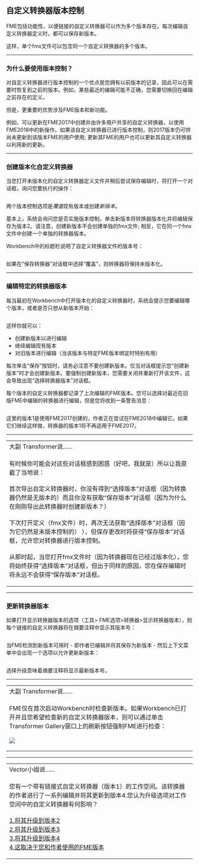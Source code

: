   <div id="readme" class="readme blob instapaper_body">
    <article class="markdown-body entry-content" itemprop="text"><h2><a id="user-content-custom-transformer-versioning" class="anchor" aria-hidden="true" href="https://github.com/safesoftware/FMETraining/blob/Desktop-Advanced-2018/DesktopAdvanced5CustomTransformers/5.09.CustomTransformerVersioning.md#custom-transformer-versioning"></a><font style="vertical-align: inherit;"><font style="vertical-align: inherit;">自定义转换器版本控制</font></font></h2>
<p><font style="vertical-align: inherit;"><font style="vertical-align: inherit;">FME包括功能性，以便链接的自定义转换器可以作为多个版本存在。</font><font style="vertical-align: inherit;">每次编辑自定义转换器定义时，都可以保存新版本。</font></font></p>
<p><font style="vertical-align: inherit;"><font style="vertical-align: inherit;">这样，单个fmx文件可以包含同一个自定义转换器的多个版本。</font></font></p>
<hr>
<h3><a id="user-content-why-use-versioning" class="anchor" aria-hidden="true" href="https://github.com/safesoftware/FMETraining/blob/Desktop-Advanced-2018/DesktopAdvanced5CustomTransformers/5.09.CustomTransformerVersioning.md#why-use-versioning"></a><font style="vertical-align: inherit;"><font style="vertical-align: inherit;">为什么要使用版本控制？</font></font></h3>
<p><font style="vertical-align: inherit;"><font style="vertical-align: inherit;">对自定义转换器进行版本控制的一个优点是您拥有以前版本的记录，因此可以在需要时恢复到之前的版本。</font><font style="vertical-align: inherit;">例如，某些最近的编辑可能不正确，您需要切换回在编辑之前存在的定义。</font></font></p>
<p><font style="vertical-align: inherit;"><font style="vertical-align: inherit;">但是，更重要的优势涉及FME版本和新功能。</font></font></p>
<p><font style="vertical-align: inherit;"><font style="vertical-align: inherit;">例如，可以更新在FME2017中创建并由许多用户共享的自定义转换器，以使用FME2018中的新操作。</font><font style="vertical-align: inherit;">如果该自定义转换器已进行版本控制，则2017版本仍可供尚未更新到该版本FME的用户使用; </font><font style="vertical-align: inherit;">更新其FME的用户也可以更新其自定义转换器以利用新的更新。</font></font></p>
<hr>
<h3><a id="user-content-creating-a-versioned-custom-transformer" class="anchor" aria-hidden="true" href="https://github.com/safesoftware/FMETraining/blob/Desktop-Advanced-2018/DesktopAdvanced5CustomTransformers/5.09.CustomTransformerVersioning.md#creating-a-versioned-custom-transformer"></a><font style="vertical-align: inherit;"><font style="vertical-align: inherit;">创建版本化自定义转换器</font></font></h3>
<p><font style="vertical-align: inherit;"><font style="vertical-align: inherit;">当您打开未版本化的自定义转换器定义文件并稍后尝试保存编辑时，将打开一个对话框，询问您要执行的操作：</font></font></p>
<p><a target="_blank" href="https://github.com/safesoftware/FMETraining/blob/Desktop-Advanced-2018/DesktopAdvanced5CustomTransformers/Images/Img5.041.CreateNewCTVersion.png"><img src="./Images/Img5.041.CreateNewCTVersion.png" alt="" style="max-width:100%;"></a></p>
<p><font style="vertical-align: inherit;"><font style="vertical-align: inherit;">两个版本控制选项是</font></font><em><font style="vertical-align: inherit;"><font style="vertical-align: inherit;">覆盖</font></font></em><font style="vertical-align: inherit;"><font style="vertical-align: inherit;">现有版本或创建</font></font><em><font style="vertical-align: inherit;"><font style="vertical-align: inherit;">新版本</font></font></em><font style="vertical-align: inherit;"><font style="vertical-align: inherit;">。</font></font></p>
<p><font style="vertical-align: inherit;"><font style="vertical-align: inherit;">基本上，系统会询问您是否实施版本控制。</font><font style="vertical-align: inherit;">单击新版本将转换器版本化并将编辑保存为版本2。请注意，创建新版本不会创建单独的fmx文件; </font><font style="vertical-align: inherit;">相反，它在同一个fmx文件中创建一个单独的转换器版本。</font></font></p>
<p><font style="vertical-align: inherit;"><font style="vertical-align: inherit;">Workbench中的标题栏说明了自定义转换器文件的版本号：</font></font></p>
<p><a target="_blank" href="https://github.com/safesoftware/FMETraining/blob/Desktop-Advanced-2018/DesktopAdvanced5CustomTransformers/Images/Img5.042.NewCTVersionWBHeader.png"><img src="./Images/Img5.042.NewCTVersionWBHeader.png" alt="" style="max-width:100%;"></a></p>
<p><font style="vertical-align: inherit;"><font style="vertical-align: inherit;">如果在“保存转换器”对话框中选择“覆盖”，则转换器将保持未版本化。</font></font></p>
<hr>
<h3><a id="user-content-editing-a-specific-transformer-version" class="anchor" aria-hidden="true" href="https://github.com/safesoftware/FMETraining/blob/Desktop-Advanced-2018/DesktopAdvanced5CustomTransformers/5.09.CustomTransformerVersioning.md#editing-a-specific-transformer-version"></a><font style="vertical-align: inherit;"><font style="vertical-align: inherit;">编辑特定的转换器版本</font></font></h3>
<p><font style="vertical-align: inherit;"><font style="vertical-align: inherit;">每当最初在Workbench中打开版本化的自定义转换器时，系统会提示您要编辑哪个版本，或者是否只想从新版本开始：</font></font></p>
<p><a target="_blank" href="https://github.com/safesoftware/FMETraining/blob/Desktop-Advanced-2018/DesktopAdvanced5CustomTransformers/Images/Img5.043.CTEditingVersionChoice.png"><img src="./Images/Img5.043.CTEditingVersionChoice.png" alt="" style="max-width:100%;"></a></p>
<p><font style="vertical-align: inherit;"><font style="vertical-align: inherit;">这样你就可以：</font></font></p>
<ul>
<li><font style="vertical-align: inherit;"><font style="vertical-align: inherit;">创建新版本以进行编辑</font></font></li>
<li><font style="vertical-align: inherit;"><font style="vertical-align: inherit;">继续编辑现有版本</font></font></li>
<li><font style="vertical-align: inherit;"><font style="vertical-align: inherit;">对旧版本进行编辑（当该版本与特定FME版本绑定时特别有用）</font></font></li>
</ul>
<p><font style="vertical-align: inherit;"><font style="vertical-align: inherit;">每次单击“保存”按钮时，请务必注意不要创建新版本。</font><font style="vertical-align: inherit;">仅当对话框提示您“创建新版本”时才会创建新版本。</font><font style="vertical-align: inherit;">要强制创建新版本，您需要关闭并重新打开该文件，这会导致出现“选择转换器版本”对话框。</font></font></p>
<p><font style="vertical-align: inherit;"><font style="vertical-align: inherit;">每个版本的自定义转换器都记录了上次编辑的FME版本。</font><font style="vertical-align: inherit;">您可以选择对最近在旧版FME中编辑的转换器进行编辑，但是您将收到一条警告消息：</font></font></p>
<p><a target="_blank" href="https://github.com/safesoftware/FMETraining/blob/Desktop-Advanced-2018/DesktopAdvanced5CustomTransformers/Images/Img5.044.CTEditingVersionInNewerBuild.png"><img src="./Images/Img5.044.CTEditingVersionInNewerBuild.png" alt="" style="max-width:100%;"></a></p>
<p><font style="vertical-align: inherit;"><font style="vertical-align: inherit;">这里的版本1是使用FME2017创建的，作者正在尝试在FME2018中编辑它。</font><font style="vertical-align: inherit;">如果它们继续这样做，转换器的版本1将不再适用于FME2017。</font></font></p>
<hr>
<table>
<tbody><tr>
<td>
<i></i><font style="vertical-align: inherit;"><font style="vertical-align: inherit;">
大副 Transformer说......
</font></font></td>
</tr>
<tr>
<td><font style="vertical-align: inherit;"><font style="vertical-align: inherit;">

有时候你可能会对这些对话框感到困惑（好吧，我就是）所以让我直截了当地说：
 </font></font><br><br><font style="vertical-align: inherit;"><font style="vertical-align: inherit;">首次导出自定义转换器时，你没有得到“选择版本”对话框（因为转换器仍然是无版本的）而且你没有获取“保存版本”对话框（因为为什么在刚刚导出此转换器时创建新版本？） 
 </font></font><br><br><font style="vertical-align: inherit;"><font style="vertical-align: inherit;">下次打开定义（fmx文件）时，再次无法获取“选择版本”对话框（因为它仍然是未版本控制的） ），但保存更改时将获得“保存版本”对话框，允许您对转换器进行版本控制。 
</font></font><br><br><font style="vertical-align: inherit;"><font style="vertical-align: inherit;">从那时起，当您打开fmx文件时（因为转换器现在已经过版本化），您将始终获得“选择版本”对话框，但出于同样的原因，您在保存编辑时将永远不会获得“保存版本”对话框。

</font></font></td>
</tr>
</tbody></table>
<hr>
<h3><a id="user-content-updating-a-transformer-version" class="anchor" aria-hidden="true" href="https://github.com/safesoftware/FMETraining/blob/Desktop-Advanced-2018/DesktopAdvanced5CustomTransformers/5.09.CustomTransformerVersioning.md#updating-a-transformer-version"></a><font style="vertical-align: inherit;"><font style="vertical-align: inherit;">更新转换器版本</font></font></h3>
<p><font style="vertical-align: inherit;"><font style="vertical-align: inherit;">如果打开显示转换器版本的选项（工具&gt; FME选项&gt;转换器&gt;显示转换器版本），则每个链接的自定义转换器将在摘要注释中显示其版本号：</font></font></p>
<p><a target="_blank" href="https://github.com/safesoftware/FMETraining/blob/Desktop-Advanced-2018/DesktopAdvanced5CustomTransformers/Images/Img5.045.CTVersionSummaryAnnotation.png"><img src="./Images/Img5.045.CTVersionSummaryAnnotation.png" alt="" style="max-width:100%;"></a></p>
<p><font style="vertical-align: inherit;"><font style="vertical-align: inherit;">当FME检测到新版本可用时 - 即作者已编辑并将其保存为新版本 - 然后上下文菜单中会出现一个选项以允许更新新版本：</font></font></p>
<p><a target="_blank" href="https://github.com/safesoftware/FMETraining/blob/Desktop-Advanced-2018/DesktopAdvanced5CustomTransformers/Images/Img5.046.CTNewVersionAvailable.png"><img src="./Images/Img5.046.CTNewVersionAvailable.png" alt="" style="max-width:100%;"></a> </p>
<p><font style="vertical-align: inherit;"><font style="vertical-align: inherit;">选择升级意味着摘要注释将显示最新版本号。</font></font></p>
<hr>
<table>
<tbody><tr>
<td>
<i></i><font style="vertical-align: inherit;"><font style="vertical-align: inherit;">
大副 Transformer说......
</font></font></td>
</tr>
<tr>
<td><font style="vertical-align: inherit;"><font style="vertical-align: inherit;">

FME仅在首次启动Workbench时检查新版本。</font><font style="vertical-align: inherit;">如果Workbench已打开并且您希望检查新的自定义转换器版本，则可以通过单击Transformer Gallery窗口上的刷新按钮强制FME进行检查： 
</font></font><br><br><a target="_blank" href="https://github.com/safesoftware/FMETraining/blob/Desktop-Advanced-2018/DesktopAdvanced5CustomTransformers/Images/Img5.047.TransGalleryRefresh.png"><img src="./Images/Img5.047.TransGalleryRefresh.png" style="max-width:100%;"></a> 

</td>
</tr>
</tbody></table>
<hr>
<table>
<tbody><tr>
<td>
<i></i><font style="vertical-align: inherit;"><font style="vertical-align: inherit;">
Vector小姐说......
</font></font></td>
</tr>
<tr>
<td><font style="vertical-align: inherit;"><font style="vertical-align: inherit;">

您有一个带有链接式自定义转换器（版本1）的工作空间。</font><font style="vertical-align: inherit;">该转换器的作者进行了一系列编辑并将其更新到版本4.您认为升级选项对工作空间中的自定义转换器有何影响？
</font></font><br><br><a href="http://52.73.3.37/fmedatastreaming/Manual/QAResponse2017.fmw?chapter=13&amp;question=6&amp;answer=1&amp;DestDataset_TEXTLINE=C%3A%5CFMEOutput%5CQAResponse.html" rel="nofollow"><font style="vertical-align: inherit;"><font style="vertical-align: inherit;">1.将其升级到版本2 </font></font></a>
<br><a href="http://52.73.3.37/fmedatastreaming/Manual/QAResponse2017.fmw?chapter=13&amp;question=6&amp;answer=2&amp;DestDataset_TEXTLINE=C%3A%5CFMEOutput%5CQAResponse.html" rel="nofollow"><font style="vertical-align: inherit;"><font style="vertical-align: inherit;">2.将其升级到版本3 </font></font></a>
<br><a href="http://52.73.3.37/fmedatastreaming/Manual/QAResponse2017.fmw?chapter=13&amp;question=6&amp;answer=3&amp;DestDataset_TEXTLINE=C%3A%5CFMEOutput%5CQAResponse.html" rel="nofollow"><font style="vertical-align: inherit;"><font style="vertical-align: inherit;">3.将其升级到版本4 </font></font></a>
<br><a href="http://52.73.3.37/fmedatastreaming/Manual/QAResponse2017.fmw?chapter=13&amp;question=6&amp;answer=4&amp;DestDataset_TEXTLINE=C%3A%5CFMEOutput%5CQAResponse.html" rel="nofollow"><font style="vertical-align: inherit;"><font style="vertical-align: inherit;">4.这取决于您和作者使用的FME版本</font></font></a>

</td>
</tr>
</tbody></table>
</article>
  </div>
